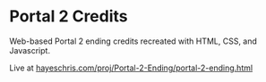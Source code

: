 # Portal 2 Credits
Web-based Portal 2 ending credits recreated with HTML, CSS, and Javascript.

Live at [hayeschris.com/proj/Portal-2-Ending/portal-2-ending.html](https://www.hayeschris.com/proj/Portal-2-Ending/portal-2-ending.html)
